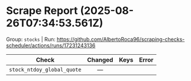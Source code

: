 # Scrape Report (2025-08-26T07:34:53.561Z)

Group: `stocks`  |  Run: https://github.com/AlbertoRoca96/scraping-checks-scheduler/actions/runs/17231243136

| Check | Changed | Keys | Error |
|---|:---:|:--|:--|
| `stock_ntdoy_global_quote` | — |  |  |
